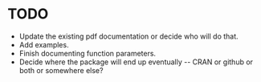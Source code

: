 # TODO

* Update the existing pdf documentation or decide who will do that.
* Add examples.
* Finish documenting function parameters.
* Decide where the package will end up eventually -- CRAN or github or both or somewhere else?